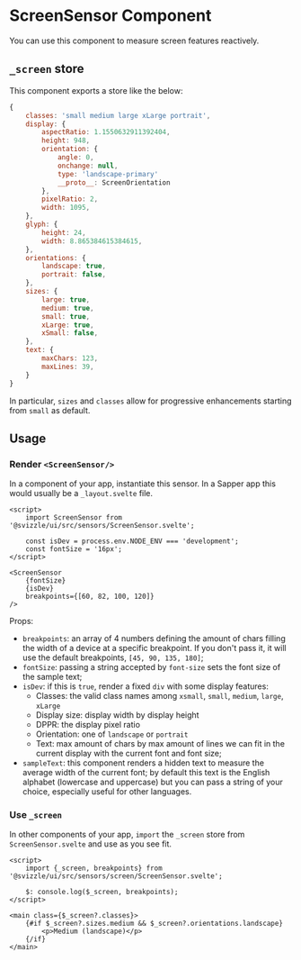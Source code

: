 # ScreenSensor Component

You can use this component to measure screen features reactively.

## `_screen` store

This component exports a store like the below:

```js
{
	classes: 'small medium large xLarge portrait',
	display: {
		aspectRatio: 1.1550632911392404,
		height: 948,
		orientation: {
			angle: 0,
			onchange: null,
			type: 'landscape-primary'
			__proto__: ScreenOrientation
		},
		pixelRatio: 2,
		width: 1095,
	},
	glyph: {
		height: 24,
		width: 8.865384615384615,
	},
	orientations: {
		landscape: true,
		portrait: false,
	},
	sizes: {
		large: true,
		medium: true,
		small: true,
		xLarge: true,
		xSmall: false,
	},
	text: {
		maxChars: 123,
		maxLines: 39,
	}
}
```

In particular, `sizes` and `classes` allow for progressive enhancements starting from `small` as default.

## Usage

### Render `<ScreenSensor/>`

In a component of your app, instantiate this sensor.
In a Sapper app this would usually be a `_layout.svelte` file.

```svelte
<script>
	import ScreenSensor from '@svizzle/ui/src/sensors/ScreenSensor.svelte';

	const isDev = process.env.NODE_ENV === 'development';
	const fontSize = '16px';
</script>

<ScreenSensor
	{fontSize}
	{isDev}
	breakpoints={[60, 82, 100, 120]}
/>
```

Props:
- `breakpoints`: an array of 4 numbers defining the amount of chars filling the width of a device at a specific breakpoint. If you don't pass it, it will use the default breakpoints, `[45, 90, 135, 180]`;
- `fontSize`: passing a string accepted by `font-size` sets the font size of the sample text;
- `isDev`: if this is `true`, render a fixed `div` with some display features:
	- Classes: the valid class names among `xsmall`, `small`, `medium`, `large`, `xLarge`
	- Display size: display width by display height
	- DPPR: the display pixel ratio
	- Orientation: one of `landscape` or `portrait`
	- Text: max amount of chars by max amount of lines we can fit in the current display with the current font and font size;
- `sampleText`: this component renders a hidden text to measure the average width of the current font; by default this text is the English alphabet (lowercase and uppercase) but you can pass a string of your choice, especially useful for other languages.


### Use `_screen`

In other components of your app, `import` the `_screen` store from `ScreenSensor.svelte` and use as you see fit.

```svelte
<script>
	import {_screen, breakpoints} from '@svizzle/ui/src/sensors/screen/ScreenSensor.svelte';

	$: console.log($_screen, breakpoints);
</script>

<main class={$_screen?.classes}>
	{#if $_screen?.sizes.medium && $_screen?.orientations.landscape}
		<p>Medium (landscape)</p>
	{/if}
</main>
```
